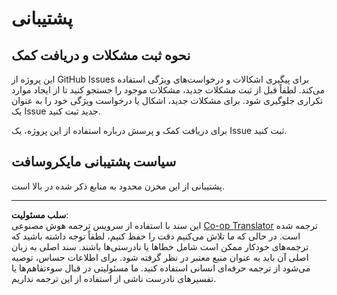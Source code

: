 <!--
CO_OP_TRANSLATOR_METADATA:
{
  "original_hash": "872be8bc1b93ef1dd9ac3d6e8f99f6ab",
  "translation_date": "2025-09-03T22:11:27+00:00",
  "source_file": "SUPPORT.md",
  "language_code": "fa"
}
-->
# پشتیبانی
## نحوه ثبت مشکلات و دریافت کمک  

این پروژه از GitHub Issues برای پیگیری اشکالات و درخواست‌های ویژگی استفاده می‌کند. لطفاً قبل از ثبت مشکلات جدید، مشکلات موجود را جستجو کنید تا از ایجاد موارد تکراری جلوگیری شود. برای مشکلات جدید، اشکال یا درخواست ویژگی خود را به عنوان یک Issue جدید ثبت کنید.

برای دریافت کمک و پرسش درباره استفاده از این پروژه، یک Issue ثبت کنید.

## سیاست پشتیبانی مایکروسافت  

پشتیبانی از این مخزن محدود به منابع ذکر شده در بالا است.

---

**سلب مسئولیت**:  
این سند با استفاده از سرویس ترجمه هوش مصنوعی [Co-op Translator](https://github.com/Azure/co-op-translator) ترجمه شده است. در حالی که ما تلاش می‌کنیم دقت را حفظ کنیم، لطفاً توجه داشته باشید که ترجمه‌های خودکار ممکن است شامل خطاها یا نادرستی‌ها باشند. سند اصلی به زبان اصلی آن باید به عنوان منبع معتبر در نظر گرفته شود. برای اطلاعات حساس، توصیه می‌شود از ترجمه حرفه‌ای انسانی استفاده کنید. ما مسئولیتی در قبال سوءتفاهم‌ها یا تفسیرهای نادرست ناشی از استفاده از این ترجمه نداریم.